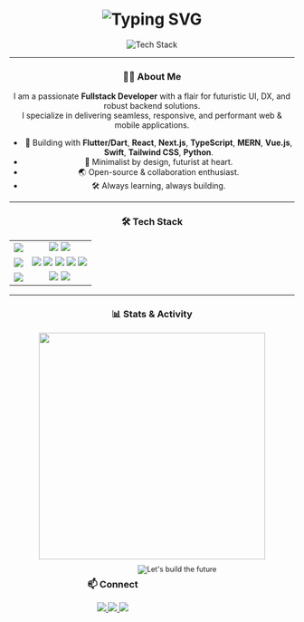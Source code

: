 <!--
  Hi there! 👋
  Welcome to my GitHub profile.
  This README uses GitHub's Markdown & shields for a clean, minimal, and slightly futuristic vibe.
  For best effect, view this on GitHub's dark mode!
-->

<h1 align="center" style="border-bottom: none;">
  <img src="https://readme-typing-svg.demolab.com?font=Fira+Code&weight=700&size=28&pause=1000&color=0FFFC0&vCenter=true&width=500&lines=Hi%2C+I'm+ReaperMz;Fullstack+Developer;Code+%7C+Design+%7C+Innovate" alt="Typing SVG" />
</h1>

<p align="center">
  <img src="https://skillicons.dev/icons?i=flutter,dart,ts,react,nextjs,nodejs,express,mongodb,python,swift,vue,tailwindcss" alt="Tech Stack" />
</p>

---

<div align="center">

### 👨‍💻 About Me

I am a passionate **Fullstack Developer** with a flair for futuristic UI, DX, and robust backend solutions.  
I specialize in delivering seamless, responsive, and performant web & mobile applications.

- 🚀 Building with **Flutter/Dart**, **React**, **Next.js**, **TypeScript**, **MERN**, **Vue.js**, **Swift**, **Tailwind CSS**, **Python**.
- 🎨 Minimalist by design, futurist at heart.
- 🌏 Open-source & collaboration enthusiast.
- 🛠️ Always learning, always building.

</div>

---

<div align="center">

### 🛠️ Tech Stack

<table>
  <tr>
    <td align="center"><img src="https://img.shields.io/badge/Mobile-71f7ff?style=for-the-badge&logoColor=white&labelColor=0d1117" /></td>
    <td align="center">
      <img src="https://img.shields.io/badge/Flutter/Dart-0175C2?style=for-the-badge&logo=flutter&logoColor=white&labelColor=0d1117" />
      <img src="https://img.shields.io/badge/Swift-F05138?style=for-the-badge&logo=swift&logoColor=white&labelColor=0d1117" />
    </td>
  </tr>
  <tr>
    <td align="center"><img src="https://img.shields.io/badge/Web-0fffc0?style=for-the-badge&logoColor=white&labelColor=0d1117" /></td>
    <td align="center">
      <img src="https://img.shields.io/badge/React-61DAFB?style=for-the-badge&logo=react&logoColor=white&labelColor=0d1117" />
      <img src="https://img.shields.io/badge/Next.js-000000?style=for-the-badge&logo=next.js&logoColor=white&labelColor=0d1117" />
      <img src="https://img.shields.io/badge/Vue.js-4FC08D?style=for-the-badge&logo=vue.js&logoColor=white&labelColor=0d1117" />
      <img src="https://img.shields.io/badge/TypeScript-3178C6?style=for-the-badge&logo=typescript&logoColor=white&labelColor=0d1117" />
      <img src="https://img.shields.io/badge/Tailwind-06B6D4?style=for-the-badge&logo=tailwindcss&logoColor=white&labelColor=0d1117" />
    </td>
  </tr>
  <tr>
    <td align="center"><img src="https://img.shields.io/badge/Fullstack-FF6B6B?style=for-the-badge&logoColor=white&labelColor=0d1117" /></td>
    <td align="center">
      <img src="https://img.shields.io/badge/MERN-00ED64?style=for-the-badge&logo=mongodb&logoColor=white&labelColor=0d1117" />
      <img src="https://img.shields.io/badge/Python-3776AB?style=for-the-badge&logo=python&logoColor=white&labelColor=0d1117" />
    </td>
  </tr>
</table>

</div>

---

<div align="center">

### 📊 Stats & Activity

<div style="display: flex; justify-content: center;">
  <!-- GitHub Stats Card -->
  <a href="https://github.com/ReaperMz">
    <img width="400px" src="https://github-readme-streak-stats.herokuapp.com/?user=ReaperMz&theme=tokyonight&hide_border=true&background=0d1117&stroke=0fffc0&fire=71f7ff&ring=0fffc0&currStreakNum=71f7ff&sideNums=0fffc0&currStreakLabel=0fffc0&sideLabels=71f7ff&dates=adbac7" />
  </a>
</div>

<div style="display: flex; justify-content: center; margin-top: 10px;">

---

<div align="center">

### 📫 Connect

<a href="https://www.linkedin.com/in/your-username" target="_blank">
  <img src="https://img.shields.io/badge/LinkedIn-0A66C2?style=for-the-badge&logo=linkedin&logoColor=white&labelColor=22272e" />
</a>
<a href="mailto:your.email@example.com">
  <img src="https://img.shields.io/badge/Email-0fffc0?style=for-the-badge&logo=gmail&logoColor=22272e&labelColor=22272e" />
</a>
<a href="https://twitter.com/your-handle" target="_blank">
  <img src="https://img.shields.io/badge/Twitter-71f7ff?style=for-the-badge&logo=twitter&logoColor=22272e&labelColor=22272e" />
</a>

</div>

---

<div align="center" style="font-size:0.9em;">
  <img src="https://readme-typing-svg.demolab.com?font=Fira+Code&weight=400&size=18&pause=1000&color=71f7ff&vCenter=true&width=400&lines=Let's+build+the+future+of+tech+together!" alt="Let's build the future" />
</div>

<!--
  Responsive, minimal, and "reactive" via SVGs & shields.
  For a more dynamic profile, link to GitHub Actions or personal portfolio.
-->
